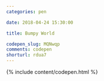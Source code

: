```yaml
---
categories: pen

date: 2018-04-24 15:30:00

title: Bumpy World

codepen_slug: MQNwqp
comments: codepen
shorturl: rdua7
---
```



{% include content/codepen.html %}
